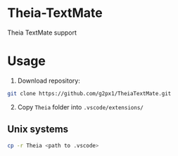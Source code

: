 # Theia-TextMate
Theia TextMate support
# Usage
1. Download repository:
```bash
git clone https://github.com/g2px1/TheiaTextMate.git
```
2. Copy `Theia` folder into `.vscode/extensions/`
## Unix systems
```bash
cp -r Theia <path to .vscode>
```
